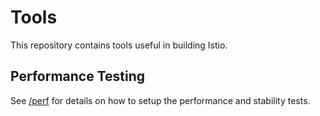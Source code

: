# Tools

This repository contains tools useful in building Istio.

## Performance Testing

See [/perf](/perf/README.md) for details on how to setup the performance and stability tests.
